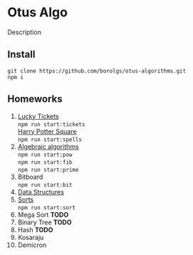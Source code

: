 # Otus Algo

Description

## Install

`git clone https://github.com/borolgs/otus-algorithms.git`  
`npm i`

## Homeworks

1. [Lucky Tickets](./src/tickets/readme.md)  
   `npm run start:tickets`  
   [Harry Potter Square](./src/spells/readme.md)  
   `npm run start:spells`
2. [Algebraic algorithms](./src/algebra/readme.md)  
   `npm run start:pow`  
   `npm run start:fib`  
   `npm run start:prime`
3. Bitboard  
   `npm run start:bit`
4. [Data Structures](https://github.com/borolgs/otus-data-structures)
5. [Sorts](src/sort/readme.md)  
   `npm run start:sort`
6. Mega Sort **TODO**
7. Binary Tree **TODO**
8. Hash **TODO**
9. Kosaraju
10. Demicron
